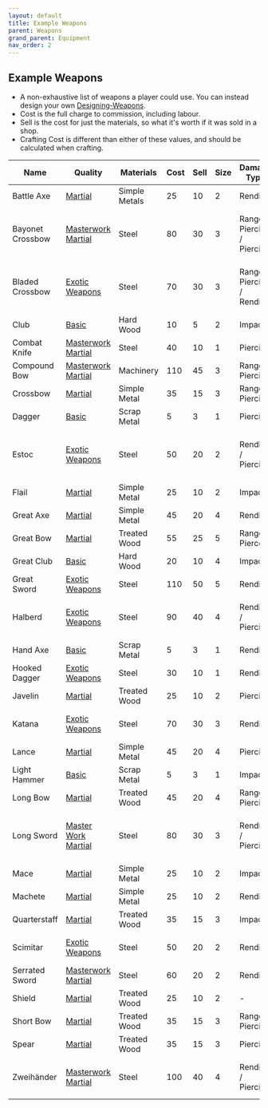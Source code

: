 ```yaml
---
layout: default
title: Example Weapons
parent: Weapons
grand_parent: Equipment
nav_order: 2
---
```

## Example Weapons
* A non-exhaustive list of weapons a player could use. You can instead design your own [Designing-Weapons](Designing-Weapons).
* Cost is the full charge to commission, including labour.
* Sell is the cost for just the materials, so what it's worth if it was sold in a shop.
* Crafting Cost is different than either of these values, and should be calculated when crafting.


| Name             | Quality                                      | Materials     | Cost | Sell | Size | Damage Type                | Damage Bonus | Traits                                                                                                   |
| ---------------- | -------------------------------------------- | ------------- | ---- | ---- | ---- | -------------------------- | ------------ | -------------------------------------------------------------------------------------------------------- |
| Battle Axe       | [Martial](Weapons#Martial)                   | Simple Metals | 25   | 10   | 2    | Rending                    | +5 (+6)      | [Hand and a Half](Weapon-Traits#Hand%20and%20a%20Half)                                                   |
| Bayonet Crossbow | [Masterwork Martial](Weapons#Master%20Work)  | Steel         | 80   | 30   | 3    | Ranged Piercing / Piercing | +10 (+7)     | [Crossbow](Weapon-Traits#Crossbow) and [Multiple Damage Types](Weapon-Traits#Multiple%20Damage%20Types)  |
| Bladed Crossbow  | [Exotic Weapons](Weapons#Exotic)             | Steel         | 70   | 30   | 3    | Ranged Piercing / Rending  | +10 (+7)     | [Crossbow](Weapon-Traits#Crossbow) and [Multiple Damage Types](Weapon-Traits#Multiple%20Damage%20Types)  |
| Club             | [Basic](Weapons#Basic)                       | Hard Wood     | 10   | 5    | 2    | Impact                     | +3           | -                                                                                                        |
| Combat Knife     | [Masterwork Martial](Weapons#Master%20Work)  | Steel         | 40   | 10   | 1    | Piercing                   | +4           | [Perfect](Weapon-Traits#Perfect)                                                                         |
| Compound Bow     | [Masterwork Martial](Weapons#Master%20Work)  | Machinery     | 110  | 45   | 3    | Ranged Piercing            | +8           | [Bow](Weapon-Traits#Bow), [Lethal](Weapon-Traits#Lethal)                                                 |
| Crossbow         | [Martial](Weapons#Martial)                   | Simple Metal  | 35   | 15   | 3    | Ranged Piercing            | +10          | [Crossbow](Weapon-Traits#Crossbow)                                                                       |
| Dagger           | [Basic](Weapons#Basic)                       | Scrap Metal   | 5    | 3    | 1    | Piercing                   | +1           | -                                                                                                        |
| Estoc            | [Exotic Weapons](Weapons#Exotic)             | Steel         | 50   | 20   | 2    | Rending / Piercing         | +5           | [Balanced](Weapon-Traits#Balanced), and [Multiple Damage Types](Weapon-Traits#Multiple%20Damage%20Types) |
| Flail            | [Martial](Weapons#Martial)                   | Simple Metal  | 25   | 10   | 2    | Impact                     | +5           | [Momentum](Weapon-Traits#Momentum)                                                                       |
| Great Axe        | [Martial](Weapons#Martial)                   | Simple Metal  | 45   | 20   | 4    | Rending                    | +10          | [Lethal](Weapon-Traits#Lethal)                                                                           |
| Great Bow        | [Martial](Weapons#Martial)                   | Treated Wood  | 55   | 25   | 5    | Ranged Pierce              | +11          | [Bow](Weapon-Traits#Bow)                                                                                 |
| Great Club       | [Basic](Weapons#Basic)                       | Hard Wood     | 20   | 10   | 4    | Impact                     | +7           | -                                                                                                        |
| Great Sword      | [Exotic Weapons](Weapons#Exotic)             | Steel         | 110  | 50   | 5    | Rending                    | +14          | [Overweight](Weapon-Traits#Overweight)                                                                   |
| Halberd          | [Exotic Weapons](Weapons#Exotic)             | Steel         | 90   | 40   | 4    | Rending / Piercing         | +9           | [Reach](Weapon-Traits#Reach), and [Multiple Damage Types](Weapon-Traits#Multiple%20Damage%20Types)       |
| Hand Axe         | [Basic](Weapons#Basic)                       | Scrap Metal   | 5    | 3    | 1    | Rending                    | +1           | -                                                                                                        |
| Hooked Dagger    | [Exotic Weapons](Weapons#Exotic)             | Steel         | 30   | 10   | 1    | Rending                    | +3           | [Penetrating](Weapon-Traits#Penetrating)                                                                 |
| Javelin          | [Martial](Weapons#Martial)                   | Treated Wood  | 25   | 10   | 2    | Piercing                   | +5           | [Throwable](Weapon-Traits#Throwable)                                                                     |
| Katana           | [Exotic Weapons](Weapons#Exotic)             | Steel         | 70   | 30   | 3    | Rending                    | +8           | [Lethal](Weapon-Traits#Lethal), and [Deadly Draw](Weapon-Traits#Deadly%20Draw)                           |
| Lance            | [Martial](Weapons#Martial)                   | Simple Metal  | 45   | 20   | 4    | Piercing                   | +9           | [Reach](Weapon-Traits#Reach)                                                                             |
| Light Hammer     | [Basic](Weapons#Basic)                       | Scrap Metal   | 5    | 3    | 1    | Impact                     | +1           | -                                                                                                        |
| Long Bow         | [Martial](Weapons#Martial)                   | Treated Wood  | 45   | 20   | 4    | Ranged Piercing            | +9           | [Bow](Weapon-Traits#Bow)                                                                                 |
| Long Sword       | [Master Work Martial](Weapons#Master%20Work) | Steel         | 80   | 30   | 3    | Rending / Piercing         | +7           | [Balanced](Weapon-Traits#Balanced), and [Multiple Damage Types](Weapon-Traits#Multiple%20Damage%20Types) |
| Mace             | [Martial](Weapons#Martial)                   | Simple Metal  | 25   | 10   | 2    | Impact                     | +5           | [Lethal](Weapon-Traits#Lethal)                                                                           |
| Machete          | [Martial](Weapons#Martial)                   | Simple Metal  | 25   | 10   | 2    | Rending                    | +5           | [Balanced](Weapon-Traits#Balanced)                                                                       |
| Quarterstaff     | [Martial](Weapons#Martial)                   | Treated Wood  | 35   | 15   | 3    | Impact                     | +7           | [Balanced](Weapon-Traits#Balanced)                                                                       |
| Scimitar         | [Exotic Weapons](Weapons#Exotic)             | Steel         | 50   | 20   | 2    | Rending                    | +5           | [Balanced](Weapon-Traits#Balanced), and [Momentum](Weapon-Traits#Momentum)                               |
| Serrated Sword   | [Masterwork Martial](Weapons#Master%20Work)  | Steel         | 60   | 20   | 2    | Rending                    | +5           | [Penetrating](Weapon-Traits#Penetrating)                                                                 |
| Shield           | [Martial](Weapons#Martial)                   | Treated Wood  | 25   | 10   | 2    | -                          | -            | [Shield](Weapon-Traits#Shield)                                                                           |
| Short Bow        | [Martial](Weapons#Martial)                   | Treated Wood  | 35   | 15   | 3    | Ranged Piercing            | +7           | [Bow](Weapon-Traits#Bow)                                                                                 |
| Spear            | [Martial](Weapons#Martial)                   | Treated Wood  | 35   | 15   | 3    | Piercing                   | +7           | [Reach](Weapon-Traits#Reach)                                                                             |
| Zweihänder       | [Masterwork Martial](Weapons#Master%20Work)  | Steel         | 100  | 40   | 4    | Rending / Piercing         | +9           | [Reach](Weapon-Traits#Reach), and [Multiple Damage Types](Weapon-Traits#Multiple%20Damage%20Types)       |

